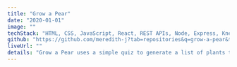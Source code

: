 ```yaml
---
title: "Grow a Pear"
date: "2020-01-01"
image: ""
techStack: "HTML, CSS, JavaScript, React, REST APIs, Node, Express, Knex, MySQL"
github: "https://github.com/meredith-j?tab=repositories&q=grow-a-pear&type=&language=&sort="
liveUrl: ""
details: "Grow a Pear uses a simple quiz to generate a list of plants that will flourish in the user’s garden, while providing accessible information that explains why these plants will work for them."
---
```



